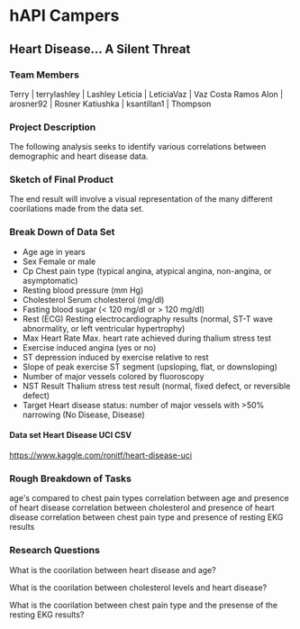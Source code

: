 # hAPI Campers


## Heart Disease... A Silent Threat

### Team Members
Terry | terrylashley | Lashley
Leticia | LeticiaVaz | Vaz Costa Ramos
Alon | arosner92 | Rosner
Katiushka | ksantillan1 | Thompson

### Project Description 

The following analysis seeks to identify various correlations between demographic and heart disease data. 

### Sketch of Final Product
The end result will involve a visual representation of the many different coorilations made from the data set. 


### Break Down of Data Set
* Age age in years 
* Sex Female or male
* Cp Chest pain type (typical angina, atypical angina, non-angina, or asymptomatic)
* Resting blood pressure (mm Hg)
* Cholesterol Serum cholesterol (mg/dl)
* Fasting blood sugar (< 120 mg/dl or > 120 mg/dl)
* Rest (ECG) Resting electrocardiography results (normal, ST-T wave abnormality, or left ventricular hypertrophy)
* Max Heart Rate Max. heart rate achieved during thalium stress test
* Exercise induced angina (yes or no)
* ST depression induced by exercise relative to rest
* Slope of peak exercise ST segment (upsloping, flat, or downsloping)
* Number of major vessels colored by fluoroscopy
* NST Result Thalium stress test result (normal, fixed defect, or reversible defect)
* Target Heart disease status: number of major vessels with >50% narrowing (No Disease, Disease)

#### Data set Heart Disease UCI CSV
https://www.kaggle.com/ronitf/heart-disease-uci




### Rough Breakdown of Tasks
age's compared to chest pain types
correlation between age and presence of heart disease
correlation between cholesterol and presence of heart disease
correlation between chest pain type and presence of resting EKG results

### Research Questions
What is the coorilation between heart disease and age?

What is the coorilation between cholesterol levels and heart disease?

What is the coorilation between chest pain type and the presense of the resting EKG results?
